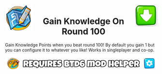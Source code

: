 <a href="https://github.com/doombubbles/template-mod/releases/latest/download/GainKnowledgeOnRound100.dll">
    <img align="left" alt="Icon" height="90" src="Icon.png">
    <img align="right" alt="Download" height="75" src="https://raw.githubusercontent.com/gurrenm3/BTD-Mod-Helper/master/BloonsTD6%20Mod%20Helper/Resources/DownloadBtn.png">
</a>

<h1 align="center">Gain Knowledge On Round 100</h1>

Gain Knowledge Points when you beat round 100! By default you gain 1 but you can configure it to whatever you like! Works in singleplayer and co-op.

[![Requires BTD6 Mod Helper](https://raw.githubusercontent.com/gurrenm3/BTD-Mod-Helper/master/banner.png)](https://github.com/gurrenm3/BTD-Mod-Helper#readme)
